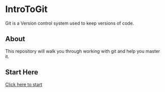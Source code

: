 # IntroToGit
Git is a Version control system used to keep versions of code.

## About
This repository will walk you through working with git and help you master it.

## Start Here
[Click here to start](introduction.md)
